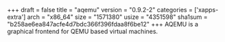 +++
draft = false
title = "aqemu"
version = "0.9.2-2"
categories = ['xapps-extra']
arch = "x86_64"
size = "1571380"
usize = "4351598"
sha1sum = "b258ae6ea847acfe4d7bdc366f396fdaa8f6be12"
+++
AQEMU is a graphical frontend for QEMU based virtual machines.